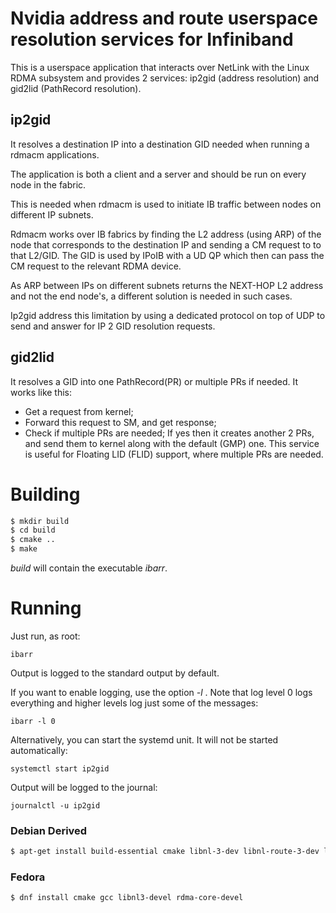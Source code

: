 # Nvidia address and route userspace resolution services for Infiniband

This is a userspace application that interacts over NetLink with the Linux
RDMA subsystem and provides 2 services: ip2gid (address resolution) and gid2lid (PathRecord resolution).

## ip2gid
It resolves a destination IP into a destination GID needed when running a rdmacm applications.

The application is both a client and a server and should be run on every
node in the fabric.

This is needed when rdmacm is used to initiate IB traffic between nodes
on different IP subnets.

Rdmacm works over IB fabrics by finding the L2 address (using ARP) of the node
that corresponds to the destination IP and sending a CM request to to that L2/GID.
The GID is used by IPoIB with a UD QP which then can pass the CM request to the
relevant RDMA device.

As ARP between IPs on different subnets returns the NEXT-HOP L2 address and not
the end node's, a different solution is needed in such cases.

Ip2gid address this limitation by using a dedicated protocol on top of UDP
to send and answer for IP 2 GID resolution requests.

## gid2lid
It resolves a GID into one PathRecord(PR) or multiple PRs if needed. It works like this:
- Get a request from kernel;
- Forward this request to SM, and get response;
- Check if multiple PRs are needed; If yes then it creates another 2 PRs, and send them to kernel along with the default (GMP) one.
This service is useful for Floating LID (FLID) support, where multiple PRs are needed.

# Building
```sh
$ mkdir build
$ cd build
$ cmake ..
$ make
```

*build* will contain the executable *ibarr*.

# Running
Just run, as root:

`ibarr`

Output is logged to the standard output by default.

If you want to enable logging, use the option *-l* . Note that log level 0
logs everything and higher levels log just some of the messages:

`ibarr -l 0`

Alternatively, you can start the systemd unit. It will not be started
automatically:

`systemctl start ip2gid`

Output will be logged to the journal:

`journalctl -u ip2gid`


### Debian Derived
```sh
$ apt-get install build-essential cmake libnl-3-dev libnl-route-3-dev libibverbs-dev libibumad-dev pkgconf
```

### Fedora
```sh
$ dnf install cmake gcc libnl3-devel rdma-core-devel
```
